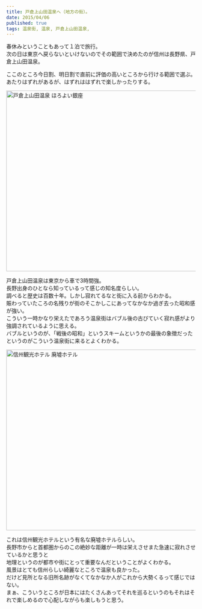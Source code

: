 ```yaml
---
title: 戸倉上山田温泉へ（地方の街）。
date: 2015/04/06
published: true
tags: 温泉街, 温泉, 戸倉上山田温泉,
---
```


春休みということもあって１泊で旅行。<br>
次の日は東京へ戻らないといけないのでその範囲で決めたのが信州は長野県、戸倉上山田温泉。

ここのところ今日割、明日割で直前に評価の高いところから行ける範囲で選ぶ。<br>
あたりはずれがあるが、はずれははずれで楽しかったりする。

<a href="https://www.flickr.com/photos/shigeki_takeguchi/16774598160" title="Untitled by shigeki takeguchi, on Flickr"><img src="https://farm8.staticflickr.com/7610/16774598160_585d8c7b2b_z.jpg" width="640" height="480" alt="戸倉上山田温泉 ほろよい銀座" class="image-border"></a>

戸倉上山田温泉は東京から車で3時間強。<br>
長野出身のひとなら知っているって感じの知名度らしい。<br>
調べると歴史は百数十年。しかし寂れてるなと街に入る前からわかる。<br>
賑わっていたころの名残りが街のそこかしこにあってなかなか過ぎ去った昭和感が強い。 <br>
こういう一時かなり栄えたであろう温泉街はバブル後の古びていく寂れ感がより強調されているように思える。<br>
バブルというのが、「戦後の昭和」というスキームというかの最後の象徴だったというのがこういう温泉街に来るとよくわかる。<br>

<a href="https://www.flickr.com/photos/shigeki_takeguchi/16774374218" title="Untitled by shigeki takeguchi, on Flickr"><img src="https://farm8.staticflickr.com/7641/16774374218_ebbcd40f4b_z.jpg" width="640" height="480" alt="信州観光ホテル 廃墟ホテル" class="image-border"></a>

これは信州観光ホテルという有名な廃墟ホテルらしい。<br>
長野市からと首都圏からのこの絶妙な距離が一時は栄えさせまた急速に寂れさせているかと思うと<br>
地理というのが都市や街にとって重要なんだということがよくわかる。<br>
風景はとても信州らしい綺麗なところで温泉も良かった。<br>
だけど見所となる旧所名跡がなくてなかなか人がこれから大勢くるって感じではない。<br>
まぁ、こういうところが日本にはたくさんあってそれを巡るというのもそれはそれで楽しめるので心配しながらも楽しもうと思う。